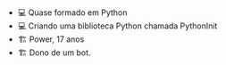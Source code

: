 - 💻 Quase formado em Python 
- 💻 Criando uma biblioteca Python chamada PythonInit
- 🏗️ Power, 17 anos
- 🏗️ Dono de um bot.
